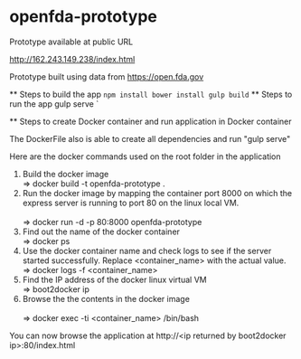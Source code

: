 # openfda-prototype
Prototype available at public URL

http://162.243.149.238/index.html

Prototype built using data from https://open.fda.gov 

** Steps to build the app
`
npm install
bower install
gulp build
`
** Steps to run the app
gulp serve
`

** Steps to create Docker container and run application in Docker container

The DockerFile also is able to create all dependencies and run "gulp serve"

Here are the docker commands used on the root folder in the application

1. Build the docker image <br>
    => docker build -t openfda-prototype .
2. Run the docker image by mapping the container port 8000 on which the express server is running to port 80 on the linux local VM. <br>  
    => docker run -d -p 80:8000 openfda-prototype
3. Find out the name of the docker container <br>
    => docker ps
4. Use the docker container name and check logs to see if the server started successfully. Replace <container_name> with the actual value.<br>
    => docker logs -f &lt;container_name&gt;
5. Find the IP address of the docker linux virtual VM <br>
    => boot2docker ip 
6. Browse the the contents in the docker image <br>     
    => docker exec -ti &lt;container_name&gt; /bin/bash
    
You can now browse the application at http://&lt;ip returned by boot2docker ip&gt;:80/index.html    
